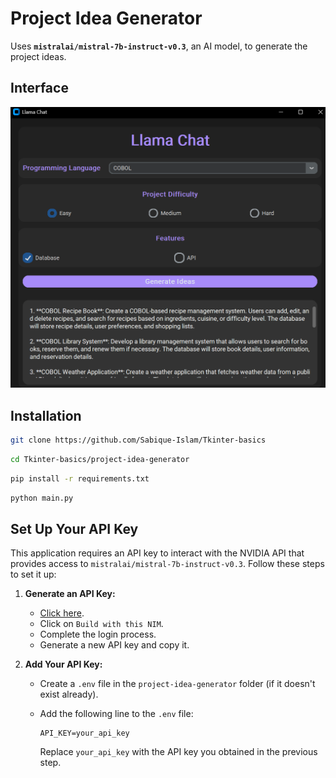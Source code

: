 # Project Idea Generator
Uses **`mistralai/mistral-7b-instruct-v0.3`**, an AI model, to generate the project ideas.

## Interface
![Interface](sample/image.png)

## Installation

```bash
git clone https://github.com/Sabique-Islam/Tkinter-basics
```
```bash
cd Tkinter-basics/project-idea-generator
```
```bash
pip install -r requirements.txt
```
```bash
python main.py
```
## Set Up Your API Key
This application requires an API key to interact with the NVIDIA API that provides access to `mistralai/mistral-7b-instruct-v0.3`. Follow these steps to set it up:

1. **Generate an API Key:**
   - [Click here](https://build.nvidia.com/mistralai/mistral-7b-instruct-v03).
   - Click on `Build with this NIM`.
   - Complete the login process.
   - Generate a new API key and copy it.

2. **Add Your API Key:**
   - Create a `.env` file in the `project-idea-generator` folder (if it doesn't exist already).
   - Add the following line to the `.env` file:

     ```env
     API_KEY=your_api_key
     ```

     Replace `your_api_key` with the API key you obtained in the previous step.
